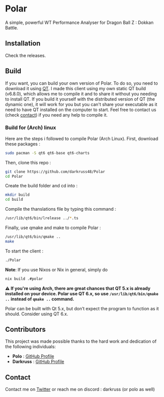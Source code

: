 # Polar
A simple, powerful WT Performance Analyser for Dragon Ball Z : Dokkan Battle.

## Installation

Check the releases.

## Build

If you want, you can build your own version of Polar.
To do so, you need to download it using [QT](https://qt.io).
I made this client using my own static QT build (v6.8.0), which allows me to compile it and to share it without you needing to install QT.
If you build it yourself with the distributed version of QT (the dynamic one), it will work for you but you can't share your executable as it need to have QT installed on the computer to start.
Feel free to contact us (check [contact](#Contact)) if you need any help to compile it.

### Build for (Arch) linux

Here are the steps i followed to compile Polar (Arch Linux).
First, download these packages :
```bash
sudo pacman -S qt6 qt6-base qt6-charts
```

Then, clone this repo :
```bash
git clone https://github.com/darkruss48/Polar
cd Polar
```
Create the build folder and cd into :
```bash
mkdir build
cd build
```

Compile the thanslations file by typing this command :
```bash
/usr/lib/qt6/bin/lrelease ../*.ts
```

Finally, use qmake and make to compile Polar :
```bash
/usr/lib/qt6/bin/qmake ..
make
```
To start the client :
```bash
./Polar
```
**Note**: If you use Nixos or Nix in general, simply do
```bash
nix build .#polar
```
**:warning: If you're using Arch, there are great chances that QT 5.x is already installed on your device. Polar use QT 6.x, so use `/usr/lib/qt6/bin/qmake ..` instead of `qmake ..` command.**

Polar can be built with Qt 5.x, but don’t expect the program to function as it should. Consider using QT 6.x.

## Contributors

This project was made possible thanks to the hard work and dedication of the following individuals:

- **Polo** : [GitHub Profile](https://github.com/polowiper)
- **Darkruss** : [GitHub Profile](https://github.com/darkruss48)

## Contact
Contact me on [Twitter](https://twitter.com/darkruss47) or reach me on discord : darkruss (or polo as well)
